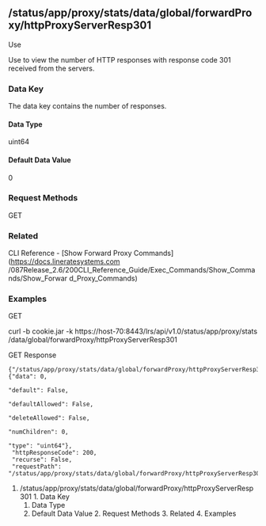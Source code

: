 ## /status/app/proxy/stats/data/global/forwardProxy/httpProxyServerResp301

Use

Use to view the number of HTTP responses with response code 301 received from
the servers.

### Data Key

The data key contains the number of responses.

#### Data Type

uint64

#### Default Data Value

0

### Request Methods

GET

### Related

CLI Reference - [Show Forward Proxy Commands](https://docs.lineratesystems.com
/087Release_2.6/200CLI_Reference_Guide/Exec_Commands/Show_Commands/Show_Forwar
d_Proxy_Commands)

### Examples

GET

curl -b cookie.jar -k https://host-70:8443/lrs/api/v1.0/status/app/proxy/stats
/data/global/forwardProxy/httpProxyServerResp301

GET Response

    
    {"/status/app/proxy/stats/data/global/forwardProxy/httpProxyServerResp301": {"data": 0,
                                                                                  "default": False,
                                                                                  "defaultAllowed": False,
                                                                                  "deleteAllowed": False,
                                                                                  "numChildren": 0,
                                                                                  "type": "uint64"},
     "httpResponseCode": 200,
     "recurse": False,
     "requestPath": "/status/app/proxy/stats/data/global/forwardProxy/httpProxyServerResp301"}
    

  1. /status/app/proxy/stats/data/global/forwardProxy/httpProxyServerResp301
    1. Data Key
      1. Data Type
      2. Default Data Value
    2. Request Methods
    3. Related
    4. Examples

